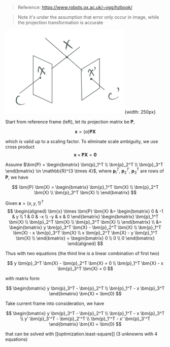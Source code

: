 > Reference: https://www.robots.ox.ac.uk/~vgg/hzbook/

> Note it's under the assumption that error only occur in image, while the projection transformation is accurate

![](/assets/images/2022-05-13-13-36-43.png){width: 250px}

Start from reference frame (left), let its projection matrix be $\bm{P}$,

$$
\bm{x} = (\alpha)\bm{P} \bm{X}
$$

which is valid up to a scaling factor. To eliminate scale ambiguity, we use cross product
$$
\bm{x} \times \bm{P} \bm{X} = \bm{0}
$$

Assume $\bm{P} = \begin{bmatrix}
\bm{p}_1^T \\
\bm{p}_2^T \\
\bm{p}_3^T
\end{bmatrix} \in \mathbb{R}^{3 \times 4}$, where $\bm{p}_i^T$, $\bm{p}_2^T$, $\bm{p}_3^T$ are rows of $\bm{P}$, we have

$$
\bm{P} \bm{X} = \begin{bmatrix}
\bm{p}_1^T \bm{X} \\
\bm{p}_2^T \bm{X} \\
\bm{p}_3^T \bm{X} \\
\end{bmatrix}
$$

Given $\bm{x} = (x, y, 1)^T$
$$
\begin{aligned}
\bm{x} \times \bm{P} \bm{X} &=
\begin{bmatrix}
0 & -1 & y \\
1 & 0 & -x \\
-y & x & 0
\end{bmatrix}
\begin{bmatrix}
\bm{p}_1^T \bm{X} \\
\bm{p}_2^T \bm{X} \\
\bm{p}_3^T \bm{X} \\
\end{bmatrix} \\ &=
\begin{bmatrix}
y \bm{p}_3^T \bm{X} - \bm{p}_2^T \bm{X} \\
\bm{p}_1^T \bm{X} - x \bm{p}_3^T \bm{X} \\
x \bm{p}_2^T \bm{X} - y \bm{p}_1^T \bm{X} \\
\end{bmatrix} = 
\begin{bmatrix}
0 \\
0 \\
0
\end{bmatrix}
\end{aligned}
$$

Thus with two equations (the third line is a linear combination of first two)

$$
y \bm{p}_3^T \bm{X} - \bm{p}_2^T \bm{X} = 0 \\
\bm{p}_1^T \bm{X} - x \bm{p}_3^T \bm{X} = 0
$$

with matrix form

$$
\begin{bmatrix}
y \bm{p}_3^T - \bm{p}_2^T \\
\bm{p}_1^T - x \bm{p}_3^T
\end{bmatrix} \bm{X} = \bm{0}
$$

Take current frame into consideration, we have

$$
\begin{bmatrix}
y \bm{p}_3^T - \bm{p}_2^T \\
\bm{p}_1^T - x \bm{p}_3^T \\
y' \bm{p}_3'^T - \bm{p}_2'^T \\
\bm{p}_1'^T - x' \bm{p}_3'^T
\end{bmatrix} \bm{X} = \bm{0}
$$

that can be solved with [[optimization.least-square]] (3 unknowns with 4 equations)